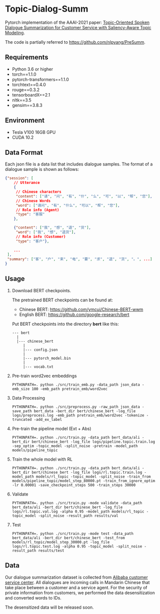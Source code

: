 # Topic-Dialog-Summ

Pytorch implementation of the AAAI-2021 paper: [Topic-Oriented Spoken Dialogue Summarization for Customer Service with Saliency-Aware Topic Modeling](https://arxiv.org/pdf/2012.07311).

The code is partially referred to https://github.com/nlpyang/PreSumm.

## Requirements

* Python 3.6 or higher
* torch==1.1.0
* pytorch-transformers==1.1.0
* torchtext==0.4.0
* rouge==0.3.2
* tensorboardX==2.1
* nltk==3.5
* gensim==3.8.3

## Environment

* Tesla V100 16GB GPU
* CUDA 10.2

## Data Format

Each json file is a data list that includes dialogue samples. The format of a dialogue sample is shown as follows:

```json
{"session": [
    // Utterance
    {
     // Chinese characters
     "content": ["请", "问", "有", "什", "么", "可", "以", "帮", "您"],
     // Chinese Words
     "word": ["请问", "有", "什么", "可以", "帮", "您"],
     // Role info (Agent)
	 "type": "客服"
    },

    {"content": ["我", "想", "退", "货"],
     "word": ["我", "想", "退货"],
     // Role info (Customer)
	 "type": "客户"}, 
    
    ...
 ],
 "summary": ["客", "户", "来", "电", "要", "求", "退", "货", "。", ...]
}
```

## Usage

1. Download BERT checkpoints.

	The pretrained BERT checkpoints can be found at:
	
	* Chinese BERT: https://github.com/ymcui/Chinese-BERT-wwm
	* English BERT: https://github.com/google-research/bert

	Put BERT checkpoints into the directory **bert** like this:

	```
	--- bert
	  |
	  |--- chinese_bert
	     |
	     |--- config.json
	     |
	     |--- pytorch_model.bin
	     |
	     |--- vocab.txt
	```

2. Pre-train word2vec embeddings

    ```
    PYTHONPATH=. python ./src/train_emb.py -data_path json_data -emb_size 100 -emb_path pretrain_emb/word2vec
    ```

3. Data Processing

	```
	PYTHONPATH=. python ./src/preprocess.py -raw_path json_data -save_path bert_data -bert_dir bert/chinese_bert -log_file logs/preprocess.log -emb_path pretrain_emb/word2vec -tokenize -truncated -add_ex_label
	```

4. Pre-train the pipeline model (Ext + Abs)

	```
	PYTHONPATH=. python ./src/train.py -data_path bert_data/ali -bert_dir bert/chinese_bert -log_file logs/pipeline.topic.train.log -sep_optim -topic_model -split_noise -pretrain -model_path models/pipeline_topic
	```

5. Train the whole model with RL

    ```
    PYTHONPATH=. python ./src/train.py -data_path bert_data/ali -bert_dir bert/chinese_bert -log_file logs/rl.topic.train.log -model_path models/rl_topic -topic_model -split_noise -train_from models/pipeline_topic/model_step_80000.pt -train_from_ignore_optim -lr 0.00001 -save_checkpoint_steps 500 -train_steps 30000
    ```

6. Validate

	```
	PYTHONPATH=. python ./src/train.py -mode validate -data_path bert_data/ali -bert_dir bert/chinese_bert -log_file logs/rl.topic.val.log -alpha 0.95 -model_path models/rl_topic -topic_model -split_noise -result_path results/val
	```

7. Test

	```
	PYTHONPATH=. python ./src/train.py -mode test -data_path bert_data/ali -bert_dir bert/chinese_bert -test_from models/rl_topic/model_step_30000.pt -log_file logs/rl.topic.test.log -alpha 0.95 -topic_model -split_noise -result_path results/test
	```

## Data

Our dialogue summarization dataset is collected from [Alibaba customer service center](https://114.1688.com/kf/contact.html). All dialogues are incoming calls in Mandarin Chinese that take place between a customer and a service agent. For the security of private information from customers, we performed the data desensitization and converted words to IDs.

The desensitized data will be released soon.
